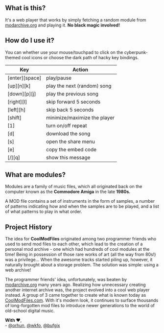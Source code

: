 ## What is this?

It's a web player that works by simply fetching a random module from [modarchive.org](https://modarchive.org) and playing it. **No black magic involved!**

## How do I use it?

You can whether use your mouse/touchpad to click on the cyberpunk-themed cool icons or choose the dark path of hacky key bindings.

| Key            | Action                       |
|----------------|------------------------------|
| [enter][space] | play/pause                   |
| [up][n][k]     | play the next (random) song  |
| [down][p][j]   | play the previous song       |
| [right][l]     | skip forward 5 seconds       |
| [left][h]      | skip back 5 seconds          |
| [shift]        | minimize/maximize the player |
| [1]            | turn on/off repeat           |
| [d]            | download the song            |
| [s]            | open the share menu          |
| [e]            | copy the embed code          |
| [/][q]         | show this message            |

## What are modules?

Modules are a family of music files, which all originated back on the computer known as the **Commodore Amiga** in the late **1980s.**

A MOD file contains a set of instruments in the form of samples, a number of patterns indicating how and when the samples are to be played, and a list of what patterns to play in what order.

## Project History

The idea for **CoolModFiles** originated among two programmer friends who used to send mod files to each other, which lead to the creation of a personal
mod archive - one which had hundreds of cool modules at the time!
Being in possession of those rare works of art (all the way from 80s!) was a privilege...
When the awesome tracks started piling up, however, it naturally brought about a storage problem. The solution was simple: using a web archive!

The programmer friends' idea, unfortunately, was beaten by [modarchive.org](https://modarchive.org) many years ago. Realizing how unnecessary creating another internet archive was, the project evolved into a cool web player instead. A group of 3 came together to create what is known today as [CoolModFiles.com](https://CoolModFiles.com).
With it's modern look, it continues to surface thousands of long-forgotten mod files to introduce newer generations to the world of old-school digital music.

**With ❤️**,  
\- [@orhun](https://github.com/orhun), [@wkfo](https://github.com/wkfo), [@bufgix](https://github.com/bufgix)